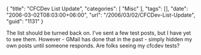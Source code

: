 {
	"title": "CFCDev List Update",
	"categories": [
		"Misc"
	],
	"tags": [],
	"date": "2006-03-02T08:03:00+06:00",
	"url": "/2006/03/02/CFCDev-List-Update",
	"guid": "1131"
}

The list should be turned back on. I've sent a few test posts, but I have yet to see them. However - GMail has done that in the past - simply hidden my own posts until someone responds. Are folks seeing my cfcdev tests?